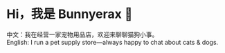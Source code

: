 # Hi，我是 Bunnyerax 👋

中文：我在经营一家宠物用品店，欢迎来聊聊猫狗小事。  
English: I run a pet supply store—always happy to chat about cats & dogs.

